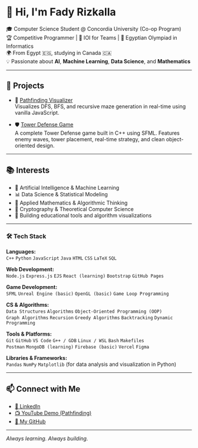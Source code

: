 # 👋 Hi, I'm Fady Rizkalla

🎓 Computer Science Student @ Concordia University (Co-op Program)  
🏆 Competitive Programmer | 🥈 IOI for Teams | 🥉 Egyptian Olympiad in Informatics  
🌍 From Egypt 🇪🇬, studying in Canada 🇨🇦  
💡 Passionate about **AI**, **Machine Learning**, **Data Science**, and **Mathematics**

---

## 🚀 Projects

- 🧭 [Pathfinding Visualizer](https://github.com/FadyRizkalla/pathfinding)  
  Visualizes DFS, BFS, and recursive maze generation in real-time using vanilla JavaScript.

- 🛡️ [Tower Defense Game](https://github.com/FadyRizkalla/Comp345_Groupe_project)  
  A complete Tower Defense game built in C++ using SFML. Features enemy waves, tower placement, real-time strategy, and clean object-oriented design.

---

## 📚 Interests

- 🤖 Artificial Intelligence & Machine Learning  
- 📊 Data Science & Statistical Modeling  
- 🔬 Applied Mathematics & Algorithmic Thinking  
- 🔐 Cryptography & Theoretical Computer Science  
- 🧠 Building educational tools and algorithm visualizations

---

### 🛠 Tech Stack

**Languages:**  
`C++` `Python` `JavaScript` `Java` `HTML` `CSS` `LaTeX` `SQL`

**Web Development:**  
`Node.js` `Express.js` `EJS` `React (learning)` `Bootstrap` `GitHub Pages`

**Game Development:**  
`SFML` `Unreal Engine (basic)` `OpenGL (basic)` `Game Loop Programming`

**CS & Algorithms:**  
`Data Structures` `Algorithms` `Object-Oriented Programming (OOP)`  
`Graph Algorithms` `Recursion` `Greedy Algorithms` `Backtracking` `Dynamic Programming`

**Tools & Platforms:**  
`Git` `GitHub` `VS Code` `G++ / GDB` `Linux / WSL` `Bash` `Makefiles`  
`Postman` `MongoDB (learning)` `Firebase (basic)` `Vercel` `Figma`

**Libraries & Frameworks:**  
`Pandas` `NumPy` `Matplotlib` (for data analysis and visualization in Python)


---

## 📫 Connect with Me

- [📍 LinkedIn](https://www.linkedin.com/in/fady-rizkalla-620bb9292/)
- [📺 YouTube Demo (Pathfinding)](https://youtu.be/d0BtZuR7I1g)
- [📁 My GitHub](https://github.com/FadyRizkalla)

---

*Always learning. Always building.*
